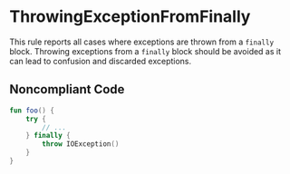 # ThrowingExceptionFromFinally

This rule reports all cases where exceptions are thrown from a `finally` block. Throwing exceptions from a `finally`
block should be avoided as it can lead to confusion and discarded exceptions.

## Noncompliant Code

```kotlin
fun foo() {
    try {
        // ...
    } finally {
        throw IOException()
    }
}
```

